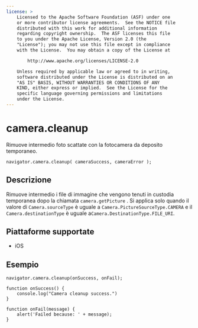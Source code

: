 ```yaml
---
license: >
    Licensed to the Apache Software Foundation (ASF) under one
    or more contributor license agreements.  See the NOTICE file
    distributed with this work for additional information
    regarding copyright ownership.  The ASF licenses this file
    to you under the Apache License, Version 2.0 (the
    "License"); you may not use this file except in compliance
    with the License.  You may obtain a copy of the License at

        http://www.apache.org/licenses/LICENSE-2.0

    Unless required by applicable law or agreed to in writing,
    software distributed under the License is distributed on an
    "AS IS" BASIS, WITHOUT WARRANTIES OR CONDITIONS OF ANY
    KIND, either express or implied.  See the License for the
    specific language governing permissions and limitations
    under the License.
---
```


# camera.cleanup

Rimuove intermedio foto scattate con la fotocamera da deposito temporaneo.

    navigator.camera.cleanup( cameraSuccess, cameraError );
    

## Descrizione

Rimuove intermedio i file di immagine che vengono tenuti in custodia temporanea dopo la chiamata `camera.getPicture` . Si applica solo quando il valore di `Camera.sourceType` è uguale a `Camera.PictureSourceType.CAMERA` e il `Camera.destinationType` è uguale a`Camera.DestinationType.FILE_URI`.

## Piattaforme supportate

*   iOS

## Esempio

    navigator.camera.cleanup(onSuccess, onFail);
    
    function onSuccess() {
        console.log("Camera cleanup success.")
    }
    
    function onFail(message) {
        alert('Failed because: ' + message);
    }